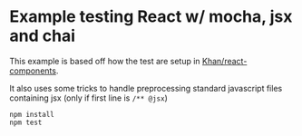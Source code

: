 # Example testing React w/ mocha, jsx and chai

This example is based off how the test are setup in [Khan/react-components](https://github.com/Khan/react-components/tree/11eef3b87c4dc037856f3a02778724094a456c58). 

It also uses some tricks to handle preprocessing standard javascript files containing jsx (only if first line is `/** @jsx`)

```
npm install
npm test
```